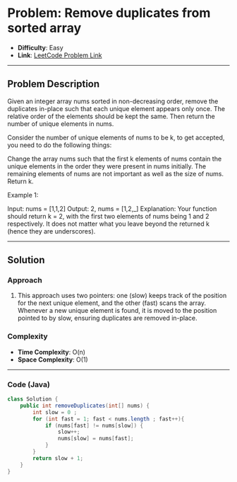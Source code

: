 # Problem: Remove duplicates from sorted array
- **Difficulty**: Easy
- **Link**: [LeetCode Problem Link](https://leetcode.com/problems/remove-duplicates-from-sorted-array/description/)

---

## Problem Description
Given an integer array nums sorted in non-decreasing order, remove the duplicates in-place such that each unique element appears only once. The relative order of the elements should be kept the same. Then return the number of unique elements in nums.

Consider the number of unique elements of nums to be k, to get accepted, you need to do the following things:

Change the array nums such that the first k elements of nums contain the unique elements in the order they were present in nums initially. The remaining elements of nums are not important as well as the size of nums.
Return k.

Example 1:

Input: nums = [1,1,2]
Output: 2, nums = [1,2,_]
Explanation: Your function should return k = 2, with the first two elements of nums being 1 and 2 respectively.
It does not matter what you leave beyond the returned k (hence they are underscores).

---

## Solution
### **Approach**
1. This approach uses two pointers: one (slow) keeps track of the position for the next unique element, and the other (fast) scans the array. Whenever a new unique element is found, it is moved to the position pointed to by slow, ensuring duplicates are removed in-place.
### **Complexity**
- **Time Complexity**: O(n)
- **Space Complexity**: O(1)

---

### **Code (Java)**

```java
class Solution {
    public int removeDuplicates(int[] nums) {
        int slow = 0 ; 
        for (int fast = 1; fast < nums.length ; fast++){
            if (nums[fast] != nums[slow]) {
                slow++;
                nums[slow] = nums[fast];
            }
        }
        return slow + 1; 
    }
}

